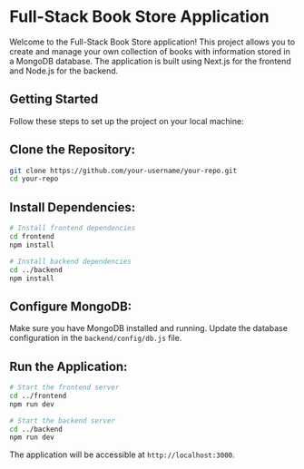 # Full-Stack Book Store Application

Welcome to the Full-Stack Book Store application! This project allows you to create and manage your own collection of books with information stored in a MongoDB database. The application is built using Next.js for the frontend and Node.js for the backend.

## Getting Started

Follow these steps to set up the project on your local machine:

## Clone the Repository:
```bash
git clone https://github.com/your-username/your-repo.git
cd your-repo
```

## Install Dependencies:
```bash
# Install frontend dependencies
cd frontend
npm install

# Install backend dependencies
cd ../backend
npm install
```

## Configure MongoDB:
  Make sure you have MongoDB installed and running.
  Update the database configuration in the `backend/config/db.js` file.

## Run the Application:
```bash
# Start the frontend server
cd ../frontend
npm run dev

# Start the backend server
cd ../backend
npm run dev
```

The application will be accessible at `http://localhost:3000`.




